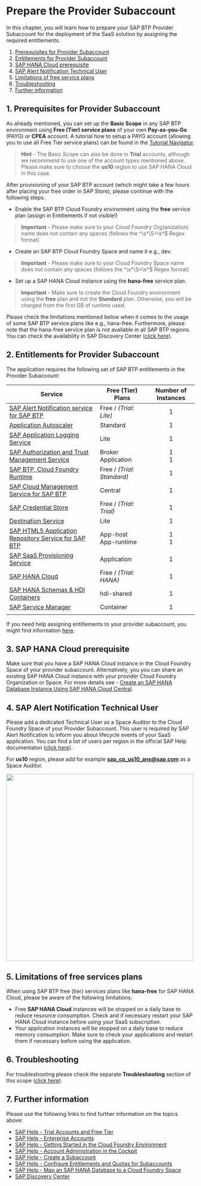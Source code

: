 # Prepare the Provider Subaccount

In this chapter, you will learn how to prepare your SAP BTP Provider Subaccount for the deployment of the SaaS solution by assigning the required entitlements. 

1. [Prerequisites for Provider Subaccount](#1-Prerequisites-for-Provider-Subaccount)
2. [Entitlements for Provider Subaccount](#2-Entitlements-for-Provider-Subaccount)
3. [SAP HANA Cloud prerequisite](#3-SAP-HANA-Cloud-prerequisite)
4. [SAP Alert Notification Technical User](#4-SAP-Alert-Notification-Technical-User)
5. [Limitations of free service plans](#5-Limitations-of-free-service-plans)
6. [Troubleshooting](#6-Troubleshooting)
7. [Further information](#7-Further-Information)


## 1. Prerequisites for Provider Subaccount

As already mentioned, you can set up the **Basic Scope** in any SAP BTP environment using **Free (Tier) service plans** of your own **Pay-as-you-Go** (PAYG) or **CPEA** account. A tutorial how to setup a PAYG account (allowing you to use all Free Tier service plans) can be found in the [Tutorial Navigator](https://developers.sap.com/tutorials/btp-free-tier-account.html). 


> **Hint** - The Basic Scope can also be done in **Trial** accounts, although we recommend to use one of the account types mentioned above. Please make sure to choose the **us10** region to use SAP HANA Cloud in this case. 

After provisioning of your SAP BTP account (which might take a few hours after placing your free order in SAP Store), please continue with the following steps.

* Enable the SAP BTP Cloud Foundry environment using the **free** service plan (assign in Entitlements if not visible!)
> **Important** -  Please make sure to your Cloud Foundry Org(anization) name does not contain any spaces (follows the ^\s*\S+\s*$ Regex format)

* Create an SAP BTP Cloud Foundry Space and name it e.g., dev.
> **Important** -  Please make sure to your Cloud Foundry Space name does not contain any spaces (follows the ^\s*\S+\s*$ Regex format)

* Set up a SAP HANA Cloud instance using the **hana-free** service plan.

> **Important** - Make sure to create the Cloud Foundry environment using the **free** plan and not the **Standard** plan. Otherwise, you will be charged from the first GB of runtime used. 

Please check the limitations mentioned below when it comes to the usage of some SAP BTP service plans like e.g., hana-free. Furthermore, please note that the hana-free service plan is not available in all SAP BTP regions. You can check the availability in SAP Discovery Center ([click here](https://discovery-center.cloud.sap/serviceCatalog/sap-hana-cloud?region=all&tab=service_plan&service_plan=free&commercialModel=cloud)).


## 2. Entitlements for Provider Subaccount

The application requires the following set of SAP BTP entitlements in the Provider Subaccount:

| Service                           | Free (Tier)  Plans  | Number of Instances |
|-----------------------------------|------------|:-------------------:|
| [SAP Alert Notification service for SAP BTP](https://discovery-center.cloud.sap/serviceCatalog/alert-notification?region=all) | Free / *(Trial: Lite)* |     1    |
| [Application Autoscaler](https://discovery-center.cloud.sap/serviceCatalog/application-autoscaler/?service_plan=standard&region=all&commercialModel=cloud) | Standard |     1    |
| [SAP Application Logging Service](https://discovery-center.cloud.sap/serviceCatalog/application-logging-service/?region=all) | Lite |     1    |
| [SAP Authorization and Trust Management Service](https://discovery-center.cloud.sap/serviceCatalog/authorization-and-trust-management-service?region=all&tab=feature)| Broker <br> Application |     1 <br> 1    |
| [SAP BTP, Cloud Foundry Runtime](https://discovery-center.cloud.sap/serviceCatalog/cloud-foundry-runtime?region=all) | Free / *(Trial: Standard)* |    1    |
| [SAP Cloud Management Service for SAP BTP](https://discovery-center.cloud.sap/serviceCatalog/cloud-management-service/?region=all) | Central |     1    |
| [SAP Credential Store](https://discovery-center.cloud.sap/serviceCatalog/credential-store?region=all) | Free / *(Trial: Trial)* |     1    |
| [Destination Service](https://discovery-center.cloud.sap/serviceCatalog/destination?service_plan=lite&region=all&commercialModel=cloud) | Lite |     1    |
| [SAP HTML5 Application Repository Service for SAP BTP](https://discovery-center.cloud.sap/serviceCatalog/html5-application-repository-service?region=all) | App-host <br>App-runtime |    1 <br> 1   |
| [SAP SaaS Provisioning Service](https://discovery-center.cloud.sap/serviceCatalog/saas-provisioning-service?service_plan=application&region=all&commercialModel=cloud) | Application |    1    |
| [SAP HANA Cloud](https://discovery-center.cloud.sap/serviceCatalog/sap-hana-cloud?tab=customerreference&region=all) | Free / *(Trial: HANA)* |    1    |
| [SAP HANA Schemas & HDI Containers](https://help.sap.com/docs/SAP_HANA_PLATFORM/3823b0f33420468ba5f1cf7f59bd6bd9/e28abca91a004683845805efc2bf967c.html?version=2.0.04&locale=en-US) | hdi-shared |    1    |
| [SAP Service Manager](https://discovery-center.cloud.sap/serviceCatalog/service-manager/?region=all) | Container |    1    |
| | |

If you need help assigning entitlements to your provider subaccount, you might find information [here](https://help.sap.com/docs/SERVICE_TICKET_INTELLIGENCE/fb95f4cf368448be94f0eaed1583f491/cda19c940bf5404c8e81770b0f879e82.html?locale=en-US).


## 3. SAP HANA Cloud prerequisite

Make sure that you have a SAP HANA Cloud instance in the Cloud Foundry Space of your provider subaccount. Alternatively, you you can share an existing SAP HANA Cloud instance with your provider Cloud Foundry Organization or Space. For more details see - [Create an SAP HANA Database Instance Using SAP HANA Cloud Central](https://developers.sap.com/tutorials/hana-cloud-mission-trial-2.html).


## 4. SAP Alert Notification Technical User

Please add a dedicated Technical User as a Space Auditor to the Cloud Foundry Space of your Provider Subaccount. This user is required by SAP Alert Notification to inform you about lifecycle events of your SaaS application. You can find a list of users per region in the official SAP Help documentaton ([click here](https://help.sap.com/docs/ALERT_NOTIFICATION/5967a369d4b74f7a9c2b91f5df8e6ab6/4255e6064ea44f20a540c5ae0804500d.html?locale=en-US)).

For **us10** region, please add for example **sap_cp_us10_ans@sap.com** as a Space Auditor. 

[<img src="./images/Space_TechUser.png" width="500"/>](./images/Space_TechUser.png?raw=true)


## 5. Limitations of free services plans

When using SAP BTP free (tier) services plans like **hana-free** for SAP HANA Cloud, please be aware of the following limitations:

- Free **SAP HANA Cloud** instances will be stopped on a daily base to reduce resource consumption. Check and if necessary restart your SAP HANA Cloud instance before using your SaaS subscription. 
- Your application instances will be stopped on a daily base to reduce memory consumption. Make sure to check your applications and restart them if necessary before using the application. 


## 6. Troubleshooting

For troubleshooting please check the separate **Troubleshooting** section of this scope ([click here](../10-troubleshooting/README.md)).


## 7. Further information

Please use the following links to find further information on the topics above:

* [SAP Help - Trial Accounts and Free Tier](https://help.sap.com/docs/BTP/65de2977205c403bbc107264b8eccf4b/046f127f2a614438b616ccfc575fdb16.html?locale=en-US)
* [SAP Help - Enterprise Accounts](https://help.sap.com/docs/BTP/65de2977205c403bbc107264b8eccf4b/171511cc425c4e079d0684936486eee6.html)
* [SAP Help - Getting Started in the Cloud Foundry Environment](https://help.sap.com/docs/BTP/65de2977205c403bbc107264b8eccf4b/b328cc89ea14484d9655b8cfb8efb508.html?locale=en-US)
* [SAP Help - Account Administration in the Cockpit](https://help.sap.com/docs/BTP/65de2977205c403bbc107264b8eccf4b/8061ecc529d74465b2b9566a634943ec.html)
* [SAP Help - Create a Subaccount](https://help.sap.com/docs/BTP/65de2977205c403bbc107264b8eccf4b/05280a123d3044ae97457a25b3013918.html?locale=en-US)
* [SAP Help - Configure Entitlements and Quotas for Subaccounts](https://help.sap.com/docs/BTP/65de2977205c403bbc107264b8eccf4b/5ba357b4fa1e4de4b9fcc4ae771609da.html?locale=en-US)
* [SAP Help - Map an SAP HANA Database to a Cloud Foundry Space](https://help.sap.com/docs/HANA_CLOUD/9ae9104a46f74a6583ce5182e7fb20cb/1683421d02474567a54a81615e8e2c48.html?locale=en-US)
* [SAP Discovery Center](https://discovery-center.cloud.sap)